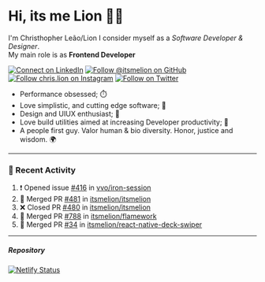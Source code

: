 # Hi, its me Lion 👋🦁

I'm Christhopher Leão/Lion
I consider myself as a _Software Developer & Designer_.<br/>My main role is as <b>Frontend Developer</b>
<br />

[![Connect on LinkedIn](https://img.shields.io/badge/--linkedin?label=LinkedIn&logo=LinkedIn&style=social)](https://www.linkedin.com/in/chrislion)
[![Follow @itsmelion on GitHub](https://img.shields.io/github/followers/itsmelion?label=follow%20%40itsmeLion&style=social)](https://github.com/itsmelion)
[![Follow chris.lion on Instagram](https://img.shields.io/badge/--instagram?label=@chris.lion&logo=Instagram&style=social)](https://instagram.com/chris.lion)
[![Follow on Twitter](https://img.shields.io/badge/--twitter?label=@ChrisLion_me&logo=Twitter&style=social)](https://twitter.com/chrislion_me)

- Performance obsessed; ⏱️
- Love simplistic, and cutting edge software; 📆
- Design and UIUX enthusiast; 🎨
- Love build utilities aimed at increasing Developer productivity; 🧰
- A people first guy. Valor human & bio diversity. Honor, justice and wisdom. 🌍

---
### 📰 Recent Activity

<!--START_SECTION:activity-->
1. ❗️ Opened issue [#416](https://github.com/vvo/iron-session/issues/416) in [vvo/iron-session](https://github.com/vvo/iron-session)
2. 🎉 Merged PR [#481](https://github.com/itsmelion/itsmelion/pull/481) in [itsmelion/itsmelion](https://github.com/itsmelion/itsmelion)
3. ❌ Closed PR [#480](https://github.com/itsmelion/itsmelion/pull/480) in [itsmelion/itsmelion](https://github.com/itsmelion/itsmelion)
4. 🎉 Merged PR [#788](https://github.com/itsmelion/flamework/pull/788) in [itsmelion/flamework](https://github.com/itsmelion/flamework)
5. 🎉 Merged PR [#34](https://github.com/itsmelion/react-native-deck-swiper/pull/34) in [itsmelion/react-native-deck-swiper](https://github.com/itsmelion/react-native-deck-swiper)
<!--END_SECTION:activity-->

___

##### Repository
[![Netlify Status](https://api.netlify.com/api/v1/badges/9e2e6136-1ab9-42fc-8d4e-188512d5d841/deploy-status)](https://app.netlify.com/sites/lion-portfolio/deploys)
